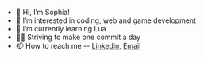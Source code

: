 - 👋 Hi, I’m Sophia!
- 👀 I’m interested in coding, web and game development
- 🌱 I’m currently learning Lua
- 👩‍💻 Striving to make one commit a day
- 📫 How to reach me 
-- [Linkedin](https://www.linkedin.com/in/sophia-evans-094656270/), [Email](mailto:evanss2025@gmail.com)

<!---
evanss2025/evanss2025 is a ✨ special ✨ repository because its `README.md` (this file) appears on your GitHub profile.
You can click the Preview link to take a look at your changes.
--->
